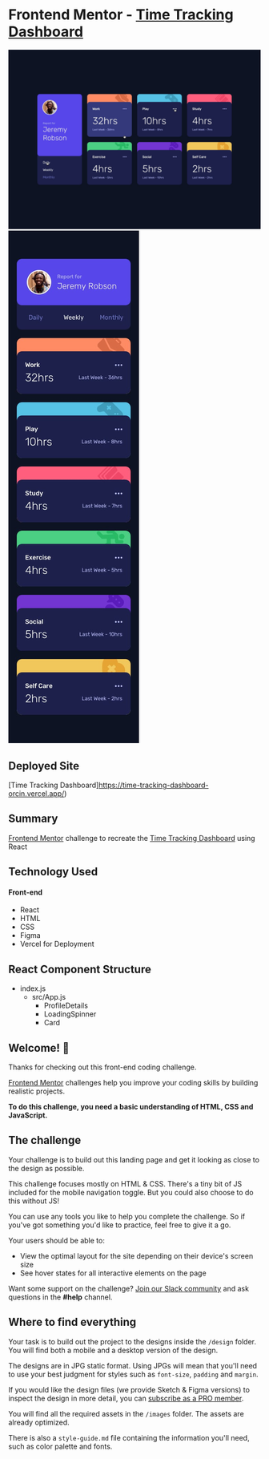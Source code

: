 # Frontend Mentor - [Time Tracking Dashboard](https://www.frontendmentor.io/solutions/timetrackingdashboardreact-D-rdrM_O9_)

![Design preview for the Desktop Pricing Component With Toggle Master coding challenge](./src/Design/Desktop.jpg)
![Design preview for the Mobile Pricing Component With Toggle Master coding challenge](./src/Design/Mobile.jpg)


## Deployed Site
[Time Tracking Dashboard]https://time-tracking-dashboard-orcin.vercel.app/)

## Summary

[Frontend Mentor](https://www.frontendmentor.io) challenge to recreate the
[Time Tracking Dashboard](https://www.frontendmentor.io/solutions/timetrackingdashboardreact-D-rdrM_O9_) using React 


## Technology Used
#### Front-end
- React
- HTML
- CSS
- Figma
- Vercel for Deployment

## React Component Structure
- index.js
    - src/App.js
        - ProfileDetails
        - LoadingSpinner
        - Card




## Welcome! 👋

Thanks for checking out this front-end coding challenge.

[Frontend Mentor](https://www.frontendmentor.io) challenges help you improve your coding skills by building realistic projects.

**To do this challenge, you need a basic understanding of HTML, CSS and JavaScript.**

## The challenge

Your challenge is to build out this landing page and get it looking as close to the design as possible.

This challenge focuses mostly on HTML & CSS. There's a tiny bit of JS included for the mobile navigation toggle. But you could also choose to do this without JS!

You can use any tools you like to help you complete the challenge. So if you've got something you'd like to practice, feel free to give it a go.

Your users should be able to:

- View the optimal layout for the site depending on their device's screen size
- See hover states for all interactive elements on the page

Want some support on the challenge? [Join our Slack community](https://www.frontendmentor.io/slack) and ask questions in the **#help** channel.

## Where to find everything

Your task is to build out the project to the designs inside the `/design` folder. You will find both a mobile and a desktop version of the design.

The designs are in JPG static format. Using JPGs will mean that you'll need to use your best judgment for styles such as `font-size`, `padding` and `margin`.

If you would like the design files (we provide Sketch & Figma versions) to inspect the design in more detail, you can [subscribe as a PRO member](https://www.frontendmentor.io/pro).

You will find all the required assets in the `/images` folder. The assets are already optimized.

There is also a `style-guide.md` file containing the information you'll need, such as color palette and fonts.
